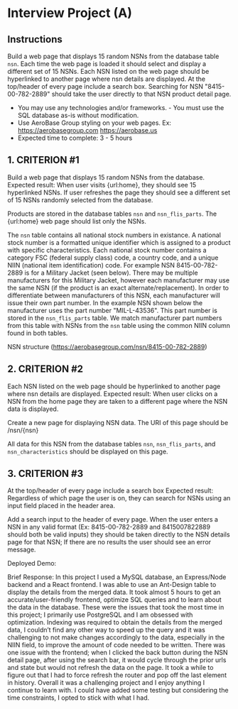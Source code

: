 # Interview Project (A)
## Instructions
Build a web page that displays 15 random NSNs from the database table `nsn`. Each time the web page is loaded it should select and display a different set of 15 NSNs. Each NSN listed on the web page should be hyperlinked to another page where nsn details are displayed. At the top/header of every page include a search box. Searching for NSN "8415-00-782-2889" should take the user directly to that NSN product detail page.

- You may use any technologies and/or frameworks. - You must use the SQL database as-is without modification.
- Use AeroBase Group styling on your web pages. Ex: https://aerobasegroup.com https://aerobase.us
- Expected time to complete: 3 - 5 hours

## 1. CRITERION #1
Build a web page that displays 15 random NSNs from the database.
Expected result: When user visits {url:home}, they should see 15 hyperlinked NSNs. If user refreshes the page they should see a different set of 15 NSNs randomly selected from the database.

Products are stored in the database tables `nsn` and `nsn_flis_parts`. The {url:home} web page should list only the NSNs.

The `nsn` table contains all national stock numbers in existance. A national stock number is a formatted unique identifier which is assigned to a product with specific characteristics. Each national stock number contains a category FSC (federal supply class) code, a country code, and a unique NIIN (national item identification) code. For example NSN 8415-00-782-2889 is for a Military Jacket (seen below). There may be multiple manufacturers for this Military Jacket, however each manufacturer may use the same NSN (if the product is an exact alternate/replacement). In order to differentiate between manufacturers of this NSN, each manufacturer will issue their own part number. In the example NSN shown below the manufacturer uses the part number "MIL-L-43536". This part number is stored in the `nsn_flis_parts` table. We match manufacturer part numbers from this table with NSNs from the `nsn` table using the common NIIN column found in both tables.


NSN structure (https://aerobasegroup.com/nsn/8415-00-782-2889)

## 2. CRITERION #2
 Each NSN listed on the web page should be hyperlinked to another page where nsn details are displayed.
Expected result: When user clicks on a NSN from the home page they are taken to a different page where the NSN data is displayed.

Create a new page for displaying NSN data. The URI of this page should be /nsn/{nsn}

All data for this NSN from the database tables `nsn`, `nsn_flis_parts`, and `nsn_characteristics` should be displayed on this page.

## 3. CRITERION #3 
At the top/header of every page include a search box
Expected result: Regardless of which page the user is on, they can search for NSNs using an input field placed in the header area.

Add a search input to the header of every page. When the user enters a NSN in any valid format (Ex: 8415-00-782-2889 and 8415007822889 should both be valid inputs) they should be taken directly to the NSN details page for that NSN; If there are no results the user should see an error message.


Deployed Demo: 

Brief Response:
In this project I used a MySQL database, an Express/Node backend and a React frontend. I was able to use an Ant-Design table to display the details from the merged data. It took almost 5 hours to get an accurate/user-friendly frontend, optimize SQL queries and to learn about the data in the database. These were the issues that took the most time in this project; I primarily use PostgreSQL and I am obsessed with optimization. Indexing was required to obtain the details from the merged data, I couldn’t find any other way to speed up the query and it was challenging to not make changes accordingly to the data, especially in the NIIN field, to improve the amount of code needed to be written. There was one issue with the frontend; when I clicked the back button during the NSN detail page, after using the search bar, it would cycle through the prior urls and state but would not refresh the data on the page. It took a while to figure out that I had to force refresh the router and pop off the last element in history. Overall it was a challenging project and I enjoy anything I continue to learn with. I could have added some testing but considering the time constraints, I opted to stick with what I had. 

